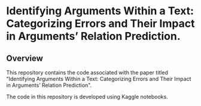 # Identifying Arguments Within a Text: Categorizing Errors and Their Impact in Arguments’ Relation Prediction.

## Overview
This repository contains the code associated with the paper titled "Identifying Arguments Within a Text: Categorizing Errors and Their Impact in Arguments’ Relation Prediction".

The code in this repository is developed using Kaggle notebooks. 